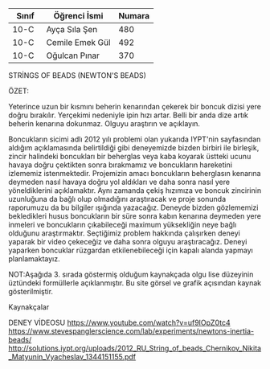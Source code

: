 Sınıf | Öğrenci İsmi  | Numara
-------|----------------|--------
10-C  | Ayça Sıla Şen | 480
10-C  |Cemile Emek Gül | 492
10-C  | Oğulcan Pınar | 370

STRİNGS OF BEADS (NEWTON'S BEADS)

ÖZET:

Yeterince uzun bir kısmını beherin kenarından çekerek bir boncuk dizisi yere doğru bırakılır. Yerçekimi nedeniyle ipin hızı artar. Belli bir anda dize artık beherin kenarına dokunmaz. Olguyu araştırın ve açıklayın.

Boncukların sicimi adlı 2012 yılı problemi olan yukarıda IYPT'nin sayfasından aldığım açıklamasında belirtildiği gibi deneyemizde bizden birbiri ile birleşik, zincir halindeki boncukları bir beherglas veya kaba koyarak üstteki ucunu havaya doğru çektikten sonra bırakmamız ve boncukların hareketini izlememiz istenmektedir. Projemizin amacı boncukların beherglasın kenarına deymeden nasıl havaya doğru yol aldıkları ve daha sonra nasıl yere yöneldiklerini açıklamaktır. Aynı zamanda çekiş hızımıza ve boncuk zincirinin uzunluğuna da bağlı olup olmadığını araştıracak ve proje sonunda raporumuzu da bu bilgiler ışığında yazacağız. Deneyde bizden gözlememizi bekledikleri husus boncukların bir süre sonra kabın kenarına deymeden yere inmeleri ve boncukların çıkabileceği maximum yüksekliğin neye bağlı olduğunu araştırmaktır. Seçtiğimiz problem hakkında çalışırken deneyi yaparak bir video çekeceğiz ve daha sonra olguyu araştıracağız. Deneyi yaparken boncuklar rüzgardan etkilenebileceği için kapalı alanda yapmayı planlamaktayız.

NOT:Aşağıda 3. sırada göstermiş olduğum kaynakçada olgu lise düzeyinin üztündeki formüllerle açıklanmıştır. Bu site görsel ve grafik açısından kaynak gösterilmiştir. 

Kaynakçalar  

 DENEY VİDEOSU  https://www.youtube.com/watch?v=uf9IOpZ0tc4 
 https://www.stevespanglerscience.com/lab/experiments/newtons-inertia-beads/
 http://solutions.iypt.org/uploads/2012_RU_String_of_beads_Chernikov_Nikita_Matyunin_Vyacheslav_1344151155.pdf      
